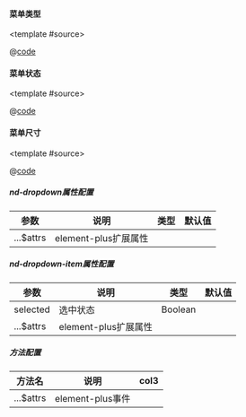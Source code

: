 #### 菜单类型

<common-code-format>

  <template #source>
    <PC-ndDropDown-ndDropDown ></PC-ndDropDown-ndDropDown>
  </template>

  @[code](../.vuepress/components/PC/ndDropDown/ndDropDown.vue)

</common-code-format>

#### 菜单状态

<common-code-format>

  <template #source>
    <PC-ndDropDown-ndDropDownStatus ></PC-ndDropDown-ndDropDownStatus>
  </template>

  @[code](../.vuepress/components/PC/ndDropDown/ndDropDownStatus.vue)

</common-code-format>

#### 菜单尺寸

<common-code-format>

  <template #source>
    <PC-ndDropDown-ndDropDownSize ></PC-ndDropDown-ndDropDownSize>
  </template>

  @[code](../.vuepress/components/PC/ndDropDown/ndDropDownStatus.vue)

</common-code-format>

##### nd-dropdown属性配置

| 参数            | 说明                     | 类型        | 默认值                                        |
| --------------- | ------------------------ | ----------- | --------------------------------------------- |
| ...$attrs   | element-plus扩展属性 |             |                                               |

##### nd-dropdown-item属性配置

| 参数            | 说明                     | 类型        | 默认值                                        |
| --------------- | ------------------------ | ----------- | --------------------------------------------- |
| selected    | 选中状态 |      Boolean       |                                               |
| ...$attrs   | element-plus扩展属性 |             |                                               |

##### 方法配置

| 方法名                      | 说明          | col3         |
| --------------------------- | ------------- | ------------ |
| ...$attrs    | element-plus事件  |      |